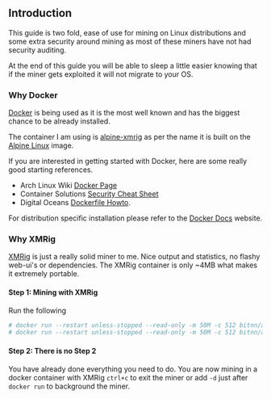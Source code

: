 ## Introduction

This guide is two fold, ease of use for mining on Linux distributions and some extra security around mining as most of these miners have not had security auditing.

At the end of this guide you will be able to sleep a little easier knowing that if the miner gets exploited it will not migrate to your OS.

### Why Docker

[Docker](https://www.docker.com/) is being used as it is the most well known and has the biggest chance to be already installed.

The container I am using is [alpine-xmrig](https://hub.docker.com/r/bitnn/alpine-xmrig/) as per the name it is built on the [Alpine Linux](https://www.alpinelinux.org/) image.

If you are interested in getting started with Docker, here are some really good starting references.
* Arch Linux Wiki [Docker Page](https://wiki.archlinux.org/index.php/Docker)
* Container Solutions [Security Cheat Sheet](http://container-solutions.com/content/uploads/2015/06/15.06.15_DockerCheatSheet_A2.pdf)
* Digital Oceans [Dockerfile Howto](https://www.digitalocean.com/community/tutorials/docker-explained-using-dockerfiles-to-automate-building-of-images).

For distribution specific installation please refer to the [Docker Docs](https://docs.docker.com/engine/installation/) website.

### Why XMRig

[XMRig](https://github.com/xmrig/xmrig) is just a really solid miner to me. Nice output and statistics, no flashy web-ui's or dependencies. The XMRig container is only ~4MB what makes it extremely portable.

#### Step 1: Mining with XMRig

Run the following

```bash
# docker run --restart unless-stopped --read-only -m 50M -c 512 bitnn/alpine-xmrig -o POOL01 -o POOL02 -u WALLET -p PASSWORD -k
# docker run --restart unless-stopped --read-only -m 50M -c 512 bitnn/alpine-xmrig -o pool.supportxmr.com:7777 -u 45CJVagd6WwQAQfAkS91EHiTyfVaJn12uM4Su8iz6S2SHZ3QthmFM9BSPHVZY388ASWx8G9Wbz4BA24RQZUpGczb35fnnJz -p docker:secret -k
```

#### Step 2: There is no Step 2

You have already done everything you need to do. You are now mining in a docker container with XMRig `ctrl+c` to exit the miner or add `-d` just after `docker run` to background the miner.
